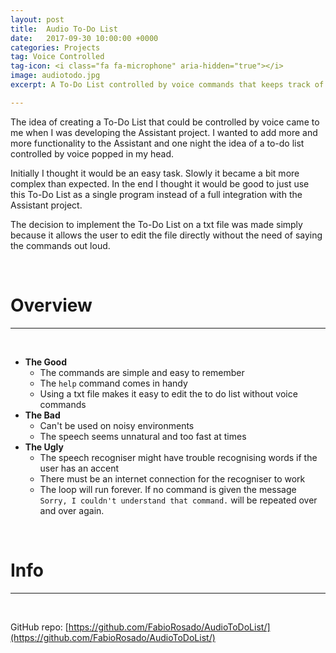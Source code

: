 ```yaml
---
layout: post
title:  Audio To-Do List
date:   2017-09-30 10:00:00 +0000
categories: Projects
tag: Voice Controlled
tag-icon: <i class="fa fa-microphone" aria-hidden="true"></i>
image: audiotodo.jpg
excerpt: A To-Do List controlled by voice commands that keeps track of unfinished items on a simple txt file.

---
```

The idea of creating a To-Do List that could be controlled by voice came to me when I was developing the Assistant project. I wanted to add more and more functionality to the Assistant and one night the idea of a to-do list controlled by voice popped in my head.

Initially I thought it would be an easy task. Slowly it became a bit more complex than expected. In the end I thought it would be good to just use this To-Do List as a single program instead of a full integration with the Assistant project.

The decision to implement the To-Do List on a txt file was made simply because it allows the user to edit the file directly without the need of saying the commands out loud.

&nbsp;
# Overview
-----
&nbsp;

- **The Good**
  - The commands are simple and easy to remember
  - The `help` command comes in handy
  - Using a txt file makes it easy to edit the to do list without voice commands
- **The Bad**
  - Can't be used on noisy environments
  - The speech seems unnatural and too fast at times
- **The Ugly**
  - The speech recogniser might have trouble recognising words if the user has an accent
  - There must be an internet connection for the recogniser to work
  - The loop will run forever. If no command is given the message `Sorry, I couldn't understand that command.` will be repeated over and over again.

&nbsp;
# Info
-----
&nbsp;

GitHub repo: [https://github.com/FabioRosado/AudioToDoList/](https://github.com/FabioRosado/AudioToDoList/)
